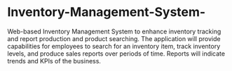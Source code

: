 # Inventory-Management-System-
Web-based Inventory Management System to enhance inventory tracking and report production and product searching. The application will provide capabilities for employees to search for an inventory item, track inventory levels, and produce sales reports over periods of time. Reports will indicate trends and KPIs of the business.
